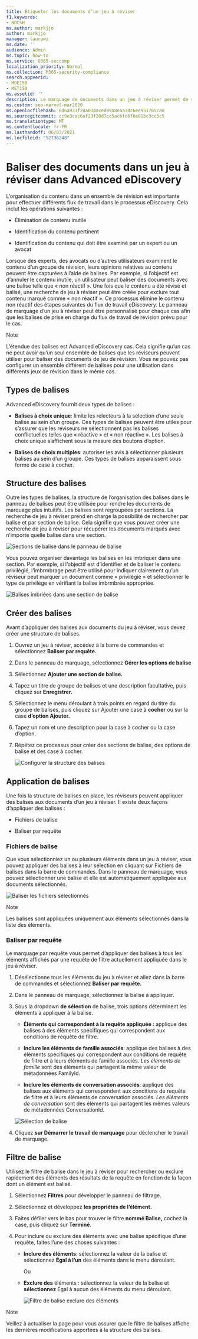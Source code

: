 ```yaml
---
title: Étiqueter les documents d’un jeu à réviser
f1.keywords:
- NOCSH
ms.author: markjjo
author: markjjo
manager: laurawi
ms.date: ''
audience: Admin
ms.topic: how-to
ms.service: O365-seccomp
localization_priority: Normal
ms.collection: M365-security-compliance
search.appverid:
- MOE150
- MET150
ms.assetid: ''
description: Le marquage de documents dans un jeu à réviser permet de supprimer du contenu inutile et d’identifier le contenu pertinent dans Advanced eDiscovery cas.
ms.custom: seo-marvel-mar2020
ms.openlocfilehash: 6d6a933f24a034aced99a8eaa70c6ee951765ca0
ms.sourcegitcommit: cc9e3cac6af23f20d7cc5ac6fc6f6e01bc3cc5c5
ms.translationtype: MT
ms.contentlocale: fr-FR
ms.lasthandoff: 06/03/2021
ms.locfileid: "52736248"
---
```

# <a name="tag-documents-in-a-review-set-in-advanced-ediscovery"></a>Baliser des documents dans un jeu à réviser dans Advanced eDiscovery

L’organisation du contenu dans un ensemble de révision est importante pour effectuer différents flux de travail dans le processus eDiscovery. Cela inclut les opérations suivantes :

- Élimination de contenu inutile

- Identification du contenu pertinent

- Identification du contenu qui doit être examiné par un expert ou un avocat

Lorsque des experts, des avocats ou d’autres utilisateurs examinent le contenu d’un groupe de révision, leurs opinions relatives au contenu peuvent être capturées à l’aide de balises. Par exemple, si l’objectif est d’annuler le contenu inutile, un utilisateur peut baliser des documents avec une balise telle que « non réactif ». Une fois que le contenu a été révisé et balisé, une recherche de jeu à réviser peut être créée pour exclure tout contenu marqué comme « non réactif ». Ce processus élimine le contenu non réactif des étapes suivantes du flux de travail eDiscovery. Le panneau de marquage d’un jeu à réviser peut être personnalisé pour chaque cas afin que les balises de prise en charge du flux de travail de révision prévu pour le cas.

> [!NOTE]
> L’étendue des balises est Advanced eDiscovery cas. Cela signifie qu’un cas ne peut avoir qu’un seul ensemble de balises que les réviseurs peuvent utiliser pour baliser des documents de jeu de révision. Vous ne pouvez pas configurer un ensemble différent de balises pour une utilisation dans différents jeux de révision dans le même cas.

## <a name="tag-types"></a>Types de balises

Advanced eDiscovery fournit deux types de balises :

- **Balises à choix unique**: limite les relecteurs à la sélection d’une seule balise au sein d’un groupe. Ces types de balises peuvent être utiles pour s’assurer que les réviseurs ne sélectionnent pas les balises conflictuelles telles que « réactive » et « non réactive ». Les balises à choix unique s’affichent sous la mesure des boutons d’option.

- **Balises de choix multiples**: autoriser les avis à sélectionner plusieurs balises au sein d’un groupe. Ces types de balises apparaissent sous forme de case à cocher.

## <a name="tag-structure"></a>Structure des balises

Outre les types de balises, la structure de l’organisation des balises dans le panneau de balises peut être utilisée pour rendre les documents de marquage plus intuitifs. Les balises sont regroupées par sections. La recherche de jeu à réviser prend en charge la possibilité de rechercher par balise et par section de balise. Cela signifie que vous pouvez créer une recherche de jeu à réviser pour récupérer les documents marqués avec n’importe quelle balise dans une section.

![Sections de balise dans le panneau de balise](../media/TagTypes.png)

Vous pouvez organiser davantage les balises en les imbriquer dans une section. Par exemple, si l’objectif est d’identifier et de baliser le contenu privilégié, l’imbrmbrage peut être utilisé pour indiquer clairement qu’un réviseur peut marquer un document comme « privilégié » et sélectionner le type de privilège en vérifiant la balise imbrmbrée appropriée.

![Balises imbriées dans une section de balise](../media/NestingTags.png)

## <a name="create-tags"></a>Créer des balises

Avant d’appliquer des balises aux documents du jeu à réviser, vous devez créer une structure de balises.

1. Ouvrez un jeu à réviser, accédez à la barre de commandes et sélectionnez **Baliser par requête.**

2. Dans le panneau de marquage, sélectionnez **Gérer les options de balise**

3. Sélectionnez **Ajouter une section de balise.**

4. Tapez un titre de groupe de balises et une description facultative, puis cliquez sur **Enregistrer.**

5. Sélectionnez le menu déroulant à trois points en regard du titre du groupe de balises, puis cliquez sur Ajouter une case à **cocher** ou sur la case **d’option Ajouter.**

6. Tapez un nom et une description pour la case à cocher ou la case d’option.

7. Répétez ce processus pour créer des sections de balise, des options de balise et des case à cocher.

   ![Configurer la structure des balises](../media/ManageTagOptions3.png)

## <a name="applying-tags"></a>Application de balises

Une fois la structure de balises en place, les réviseurs peuvent appliquer des balises aux documents d’un jeu à réviser. Il existe deux façons d’appliquer des balises :

- Fichiers de balise

- Baliser par requête

### <a name="tag-files"></a>Fichiers de balise

Que vous sélectionniez un ou plusieurs éléments dans un jeu à  réviser, vous pouvez appliquer des balises à leur sélection en cliquant sur Fichiers de balises dans la barre de commandes. Dans le panneau de marquage, vous pouvez sélectionner une balise et elle est automatiquement appliquée aux documents sélectionnés.

![Baliser les fichiers sélectionnés](../media/TagFile2.png)

> [!NOTE]
> Les balises sont appliquées uniquement aux éléments sélectionnés dans la liste des éléments.

### <a name="tag-by-query"></a>Baliser par requête

Le marquage par requête vous permet d’appliquer des balises à tous les éléments affichés par une requête de filtre actuellement appliquée dans le jeu à réviser.

1. Désélectionne tous les éléments du jeu à réviser et allez dans la barre de commandes et sélectionnez **Baliser par requête.**

2. Dans le panneau de marquage, sélectionnez la balise à appliquer.

3. Sous la dropdown **de sélection** de balise, trois options déterminent les éléments à appliquer à la balise.

   - **Éléments qui correspondent à la requête appliquée :** applique des balises à des éléments spécifiques qui correspondent aux conditions de requête de filtre.

   - **Inclure les éléments de famille associés**: applique des balises à des éléments spécifiques qui correspondent aux conditions de requête de filtre et à leurs éléments de famille associés. *Les éléments de famille* sont des éléments qui partagent la même valeur de métadonnées FamilyId.  

   - **Inclure les éléments de conversation associés**: applique des balises aux éléments qui correspondent aux conditions de requête de filtre et à leurs éléments de conversation associés. *Les éléments de conversation* sont des éléments qui partagent les mêmes valeurs de métadonnées ConversationId.

   ![Sélection de balise](../media/TagByQuery2.png)

4. Cliquez **sur Démarrer le travail de marquage** pour déclencher le travail de marquage.

## <a name="tag-filter"></a>Filtre de balise

Utilisez le filtre de balise dans le jeu à réviser pour rechercher ou exclure rapidement des éléments des résultats de la requête en fonction de la façon dont un élément est balisé. 

1. Sélectionnez **Filtres** pour développer le panneau de filtrage.

2. Sélectionnez et développez **les propriétés de l’élément.**

3. Faites défiler vers le bas pour trouver le filtre **nommé Balise,** cochez la case, puis cliquez sur **Terminé**.

4. Pour inclure ou exclure des éléments avec une balise spécifique d’une requête, faites l’une des choses suivantes :

   - **Inclure des éléments**: sélectionnez la valeur de la balise et sélectionnez **Égal à l’un** des éléments dans le menu déroulant.

      Ou

   - **Exclure des** éléments : sélectionnez la valeur de la balise et **sélectionnez** Égal à aucun des éléments du menu déroulant.

     ![Filtre de balise exclure des éléments](../media/TagFilterExclude.png)

> [!NOTE]
> Veillez à actualiser la page pour vous assurer que le filtre de balises affiche les dernières modifications apportées à la structure des balises.
